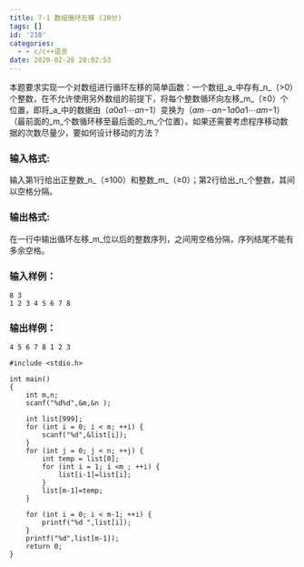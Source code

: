 ```yaml
---
title: 7-1 数组循环左移 (20分)
tags: []
id: '210'
categories:
  - - c/c++语言
date: 2020-02-28 20:02:53
---
```


本题要求实现一个对数组进行循环左移的简单函数：一个数组_a_中存有_n_（>0）个整数，在不允许使用另外数组的前提下，将每个整数循环向左移_m_（≥0）个位置，即将_a_中的数据由（_a_​0​​_a_​1​​⋯_a_​_n_−1​​）变换为（_a_​_m_​​⋯_a_​_n_−1​​_a_​0​​_a_​1​​⋯_a_​_m_−1​​）（最前面的_m_个数循环移至最后面的_m_个位置）。如果还需要考虑程序移动数据的次数尽量少，要如何设计移动的方法？

### 输入格式:

输入第1行给出正整数_n_（≤100）和整数_m_（≥0）；第2行给出_n_个整数，其间以空格分隔。

### 输出格式:

在一行中输出循环左移_m_位以后的整数序列，之间用空格分隔，序列结尾不能有多余空格。

### 输入样例：

```
8 3
1 2 3 4 5 6 7 8
```

### 输出样例：

```
4 5 6 7 8 1 2 3
```

```
#include <stdio.h>

int main()
{
    int m,n;
    scanf("%d%d",&m,&n );
    
    int list[999];
    for (int i = 0; i < m; ++i) {
        scanf("%d",&list[i]);
    }
    for (int j = 0; j < n; ++j) {
        int temp = list[0];
        for (int i = 1; i <m ; ++i) {
            list[i-1]=list[i];
        }
        list[m-1]=temp;
    }

    for (int i = 0; i < m-1; ++i) {
        printf("%d ",list[i]);
    }
    printf("%d",list[m-1]);
    return 0;
}
```

